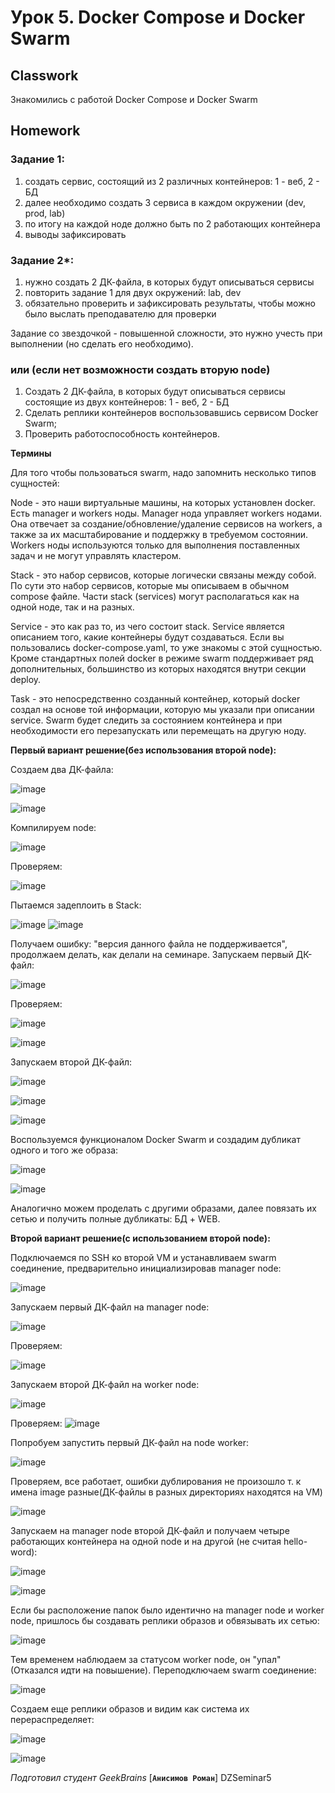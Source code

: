 # Урок 5. Docker Compose и Docker Swarm
## Classwork
Знакомились с работой Docker Compose и Docker Swarm
## Homework 
### Задание 1:
1) создать сервис, состоящий из 2 различных контейнеров: 1 - веб, 2 - БД
2) далее необходимо создать 3 сервиса в каждом окружении (dev, prod, lab)
3) по итогу на каждой ноде должно быть по 2 работающих контейнера
4) выводы зафиксировать

### Задание 2*:
1) нужно создать 2 ДК-файла, в которых будут описываться сервисы
2) повторить задание 1 для двух окружений: lab, dev
3) обязательно проверить и зафиксировать результаты, чтобы можно было выслать преподавателю для проверки

Задание со звездочкой - повышенной сложности, это нужно учесть при выполнении (но сделать его необходимо).

### или (если нет возможности создать вторую node)
1) Создать 2 ДК-файла, в которых будут описываться сервисы состоящие из двух контейнеров: 1 - веб, 2 - БД
2) Сделать реплики контейнеров воспользовавшись сервисом Docker Swarm;
3) Проверить работоспособность контейнеров.

**Термины**

Для того чтобы пользоваться swarm, надо запомнить несколько типов сущностей:

Node - это наши виртуальные машины, на которых установлен docker. Есть manager и workers ноды. Manager нода управляет 
workers нодами. Она отвечает за создание/обновление/удаление сервисов на workers, а также за их масштабирование и 
поддержку в требуемом состоянии. Workers ноды используются только для выполнения поставленных задач и не могут управлять 
кластером.

Stack - это набор сервисов, которые логически связаны между собой. По сути это набор сервисов, которые мы описываем в 
обычном compose файле. Части stack (services) могут располагаться как на одной ноде, так и на разных.

Service - это как раз то, из чего состоит stack. Service является описанием того, какие контейнеры будут создаваться. 
Если вы пользовались docker-compose.yaml, то уже знакомы с этой сущностью. Кроме стандартных полей docker в режиме swarm 
поддерживает ряд дополнительных, большинство из которых находятся внутри секции deploy.

Task - это непосредственно созданный контейнер, который docker создал на основе той информации, которую мы указали при 
описании service. Swarm будет следить за состоянием контейнера и при необходимости его перезапускать или перемещать на 
другую ноду.

**Первый вариант решение(без использования второй node):**

Создаем два ДК-файла:

![image](https://github.com/Jetrong/DZSeminar5/assets/136317824/b2190ce6-e35a-4a58-a0d8-76c8382e8c0d)

![image](https://github.com/Jetrong/DZSeminar5/assets/136317824/c3b412e1-0218-4b2f-b155-10f8992abe77)

Компилируем node:

![image](https://github.com/Jetrong/DZSeminar5/assets/136317824/a4a3c9d9-a645-4bbb-92f3-2631365504a9)

Проверяем:

![image](https://github.com/Jetrong/DZSeminar5/assets/136317824/3d70bed8-597d-4034-a2c1-19aabd450cfe)

Пытаемся задеплоить в Stack:

![image](https://github.com/Jetrong/DZSeminar5/assets/136317824/731f14fe-4a6d-44da-8891-ed5092d0fa9e)
![image](https://github.com/Jetrong/DZSeminar5/assets/136317824/e938da50-c76d-4d5e-a20e-fe990a4b1b47)

Получаем ошибку: "версия данного файла не поддерживается", продолжаем делать, как делали на семинаре.
Запускаем первый ДК-файл:

![image](https://github.com/Jetrong/DZSeminar5/assets/136317824/65158074-fc4f-4cff-9e87-50485248c7c2)

Проверяем:

![image](https://github.com/Jetrong/DZSeminar5/assets/136317824/f60af2ac-4693-43cf-9320-fea60cf1ab57)

![image](https://github.com/Jetrong/DZSeminar5/assets/136317824/5a1273aa-e5ae-4280-9570-3e64767370a5)

Запускаем второй ДК-файл:

![image](https://github.com/Jetrong/DZSeminar5/assets/136317824/63b3118a-8405-475f-a14f-6b5f20cb344b)

![image](https://github.com/Jetrong/DZSeminar5/assets/136317824/5c2c2584-0d16-4afa-a547-f4563afa5064)

![image](https://github.com/Jetrong/DZSeminar5/assets/136317824/8f43c4e2-2c12-477b-8601-c5568e4924ac)

Воспользуемся функционалом Docker Swarm и создадим дубликат одного и того же образа:

![image](https://github.com/Jetrong/DZSeminar5/assets/136317824/708610e1-6bd7-4be1-8606-7745999176d3)

![image](https://github.com/Jetrong/DZSeminar5/assets/136317824/5fdf6541-a12f-47b6-9990-a99dc1c6c3a2)

Аналогично можем проделать с другими образами, далее повязать их сетью и получить полные дубликаты: БД + WEB.

**Второй вариант решение(с использованием второй node):**

Подключаемся по SSH ко второй VM и устанавливаем swarm соединение, предварительно инициализировав manager node:

![image](https://github.com/Jetrong/DZSeminar5/assets/136317824/76989062-b216-484a-8bce-06bcd1658c4a)

Запускаем первый ДК-файл на manager node:

![image](https://github.com/Jetrong/DZSeminar5/assets/136317824/72879a8d-7b0f-44a0-9922-b92a8ad2ecbb)

Проверяем:

![image](https://github.com/Jetrong/DZSeminar5/assets/136317824/b7a44534-0579-4762-a18f-6e31789cb736)

Запускаем второй ДК-файл на worker node:

![image](https://github.com/Jetrong/DZSeminar5/assets/136317824/8d2d5d33-8ad2-4084-b349-a23729885218)

Проверяем:
![image](https://github.com/Jetrong/DZSeminar5/assets/136317824/8707e06f-0dbd-49f0-9fb5-65045a0494ae)

Попробуем запустить первый ДК-файл на node worker:

![image](https://github.com/Jetrong/DZSeminar5/assets/136317824/8045e2f8-d169-4df2-a123-5a48e007fbae)

Проверяем, все работает, ошибки дублирования не произошло т. к имена image разные(ДК-файлы в разных директориях 
находятся на VM)

![image](https://github.com/Jetrong/DZSeminar5/assets/136317824/d69faae2-fd66-4033-ad58-674b0b71325d)

Запускаем на manager node второй ДК-файл и получаем четыре работающих контейнера на одной node и на другой
(не считая hello-word):

![image](https://github.com/Jetrong/DZSeminar5/assets/136317824/4a015eb4-cd44-4852-b1ad-b32516622711)

![image](https://github.com/Jetrong/DZSeminar5/assets/136317824/8cba36f0-02e7-4e9e-b9b9-b3ccf5f28d3d)

Если бы расположение папок было идентично на manager node и worker node, пришлось бы создавать реплики образов и 
обвязывать их сетью:

![image](https://github.com/Jetrong/DZSeminar5/assets/136317824/8e08cb33-60a9-40cb-9ddc-dfd1f1c5df84)

Тем временем наблюдаем за статусом worker node, он "упал"(Отказался идти на повышение). Переподключаем swarm соединение:

![image](https://github.com/Jetrong/DZSeminar5/assets/136317824/062e0cb8-2d84-4525-b3c3-bac6e1285d7d)

Создаем еще реплики образов и видим как система их перераспределяет:

![image](https://github.com/Jetrong/DZSeminar5/assets/136317824/7d1a93ee-02c1-4fa1-8c7d-b1e262fcb445)

![image](https://github.com/Jetrong/DZSeminar5/assets/136317824/b8c117ab-7c9d-46db-a006-fc80c34d28a7)

*Подготовил студент GeekBrains* [**`Анисимов Роман`**]
DZSeminar5
